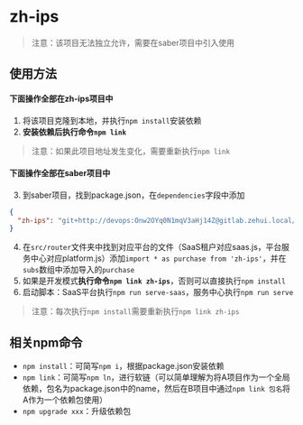 # zh-ips
> 注意：该项目无法独立允许，需要在saber项目中引入使用

## 使用方法
#### 下面操作全部在zh-ips项目中
1. 将该项目克隆到本地，并执行`npm install`安装依赖
2. **安装依赖后执行命令`npm link`**
> 注意：如果此项目地址发生变化，需要重新执行`npm link`

#### 下面操作全部在saber项目中
3. 到saber项目，找到package.json，在`dependencies`字段中添加
```json
{
  "zh-ips": "git+http://devops:Onw2OYq0N1mqV3aHj14Z@gitlab.zehui.local/front-end/zh-ips.git#master"
}
```
4. 在`src/router`文件夹中找到对应平台的文件（SaaS租户对应saas.js，平台服务中心对应platform.js）添加`import * as purchase from 'zh-ips'`，并在`subs`数组中添加导入的`purchase`
5. 如果是开发模式**执行命令`npm link zh-ips`**，否则可以直接执行`npm install`
6. 启动脚本：SaaS平台执行`npm run serve-saas`，服务中心执行`npm run serve`
> 注意：每次执行`npm install`需要重新执行`npm link zh-ips`

## 相关npm命令
- `npm install`：可简写`npm i`，根据package.json安装依赖
- `npm link`：可简写`npm ln`，进行软链（可以简单理解为将A项目作为一个全局依赖，包名为package.json中的name，然后在B项目中通过`npm link 包名`将A作为一个依赖包使用）
- `npm upgrade xxx`：升级依赖包